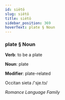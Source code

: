 ```yaml
---
id: siëtö
slug: siëtö
title: siëtö
sidebar_position: 369
hoverText: plate § Noun
---
```


### plate § Noun

**Verb**: to be a plate

**Noun**: plate

**Modifier**: plate-related

Occitan sieta /'sje.tɔ/

*Romance Language Family*